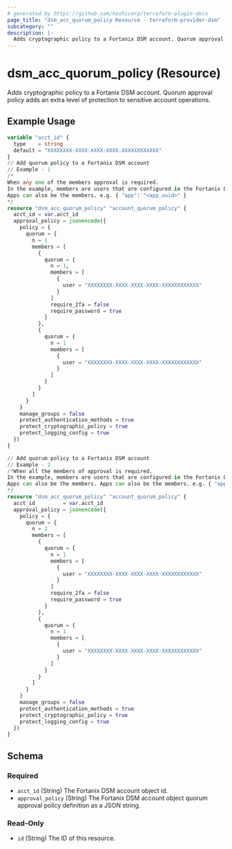 ```yaml
---
# generated by https://github.com/hashicorp/terraform-plugin-docs
page_title: "dsm_acc_quorum_policy Resource - terraform-provider-dsm"
subcategory: ""
description: |-
  Adds cryptographic policy to a Fortanix DSM account. Quorum approval policy adds an extra level of protection to sensitive account operations.
---
```


# dsm_acc_quorum_policy (Resource)

Adds cryptographic policy to a Fortanix DSM account. Quorum approval policy adds an extra level of protection to sensitive account operations.

## Example Usage

```terraform
variable "acct_id" {
  type    = string
  default = "XXXXXXXX-XXXX-XXXX-XXXX-XXXXXXXXXXXX"
}
// Add quorum policy to a Fortanix DSM account
// Example - 1
/*
When any one of the members approval is required.
In the example, members are users that are configured in the Fortanix DSM account.
Apps can also be the members. e.g. { "app": "<app_uuid>" }
*/
resource "dsm_acc_quorum_policy" "account_quorum_policy" {
  acct_id = var.acct_id
  approval_policy = jsonencode({
    policy = {
      quorum = {
        n = 1
        members = [
          {
            quorum = {
              n = 1,
              members = [
                {
                  user = "XXXXXXXX-XXXX-XXXX-XXXX-XXXXXXXXXXXX"
                }
              ]
              require_2fa = false
              require_password = true
            }
          },
          {
            quorum = {
              n = 1
              members = [
                {
                  user = "XXXXXXXX-XXXX-XXXX-XXXX-XXXXXXXXXXXX"
                }
              ]
            }
          }
        ]
      }
    }
    manage_groups = false
    protect_authentication_methods = true
    protect_cryptographic_policy = true
    protect_logging_config = true
  })
}

// Add quorum policy to a Fortanix DSM account
// Example - 2
/*When all the members of approval is required.
In the example, members are users that are configured in the Fortanix DSM account.
Apps can also be the members. Apps can also be the members. e.g. { "app": "<app_uuid>" }
*/
resource "dsm_acc_quorum_policy" "account_quorum_policy" {
  acct_id         = var.acct_id
  approval_policy = jsonencode({
    policy = {
      quorum = {
        n = 2
        members = [
          {
            quorum = {
              n = 1
              members = [
                {
                  user = "XXXXXXXX-XXXX-XXXX-XXXX-XXXXXXXXXXXX"
                }
              ]
              require_2fa = false
              require_password = true
            }
          },
          {
            quorum = {
              n = 1
              members = [
                {
                  user = "XXXXXXXX-XXXX-XXXX-XXXX-XXXXXXXXXXXX"
                }
              ]
            }
          }
        ]
      }
    }
    manage_groups = false
    protect_authentication_methods = true
    protect_cryptographic_policy = true
    protect_logging_config = true
  })
}
```

<!-- schema generated by tfplugindocs -->
## Schema

### Required

- `acct_id` (String) The Fortanix DSM account object id.
- `approval_policy` (String) The Fortanix DSM account object quorum approval policy definition as a JSON string.

### Read-Only

- `id` (String) The ID of this resource.
